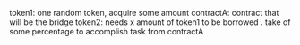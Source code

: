 token1: one random token, acquire some amount
contractA: contract that will be the bridge
token2: needs x amount of token1 to be borrowed
.
take of some percentage to accomplish task from contractA



